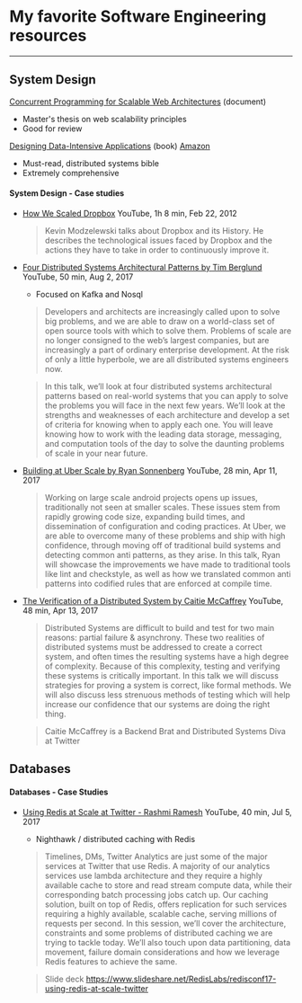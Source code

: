 # My favorite Software Engineering resources
***
## System Design

[Concurrent Programming for Scalable Web Architectures](http://berb.github.io/diploma-thesis/community/index.html) (document)
  * Master's thesis on web scalability principles
  * Good for review
  
[Designing Data-Intensive Applications](https://dataintensive.net/) (book) [Amazon](https://www.amazon.com/Designing-Data-Intensive-Applications-Reliable-Maintainable/dp/1449373321/)
  * Must-read, distributed systems bible
  * Extremely comprehensive
  
#### System Design - Case studies
* [How We Scaled Dropbox](https://www.youtube.com/watch?v=PE4gwstWhmc) YouTube, 1h 8 min, Feb 22, 2012
   > Kevin Modzelewski talks about Dropbox and its History. He describes the technological issues faced by Dropbox and the actions they have to take in order to continuously improve it.
* [Four Distributed Systems Architectural Patterns by Tim Berglund](https://www.youtube.com/watch?v=tpspO9K28PM) YouTube, 50 min, Aug 2, 2017
   * Focused on Kafka and Nosql
   > Developers and architects are increasingly called upon to solve big problems, and we are able to draw on a world-class set of open source tools with which to solve them. Problems of scale are no longer consigned to the web’s largest companies, but are increasingly a part of ordinary enterprise development. At the risk of only a little hyperbole, we are all distributed systems engineers now.

   > In this talk, we’ll look at four distributed systems architectural patterns based on real-world systems that you can apply to solve the problems you will face in the next few years. We’ll look at the strengths and weaknesses of each architecture and develop a set of criteria for knowing when to apply each one. You will leave knowing how to work with the leading data storage, messaging, and computation tools of the day to solve the daunting problems of scale in your near future.
* [Building at Uber Scale by Ryan Sonnenberg](https://www.youtube.com/watch?v=bSojCYTTz-A) YouTube, 28 min, Apr 11, 2017
   > Working on large scale android projects opens up issues, traditionally not seen at smaller scales. These issues stem from rapidly growing code size, expanding build times, and dissemination of configuration and coding practices. At Uber, we are able to overcome many of these problems and ship with high confidence, through moving off of traditional build systems and detecting common anti patterns, as they arise. In this talk, Ryan will showcase the improvements we have made to traditional tools like lint and checkstyle, as well as how we translated common anti patterns into codified rules that are enforced at compile time.
* [The Verification of a Distributed System by Caitie McCaffrey](https://www.youtube.com/watch?v=ZMbqbXxRthE) YouTube, 48 min, Apr 13, 2017
   > Distributed Systems are difficult to build and test for two main reasons: partial failure & asynchrony. These two realities of distributed systems must be addressed to create a correct system, and often times the resulting systems have a high degree of complexity. Because of this complexity, testing and verifying these systems is critically important. In this talk we will discuss strategies for proving a system is correct, like formal methods. We will also discuss less strenuous methods of testing which will help increase our confidence that our systems are doing the right thing.
   
   > Caitie McCaffrey is a Backend Brat and Distributed Systems Diva at Twitter

## Databases

#### Databases - Case Studies

* [Using Redis at Scale at Twitter - Rashmi Ramesh](https://www.youtube.com/watch?v=QznaOSk20nU) YouTube, 40 min, Jul 5, 2017
   * Nighthawk / distributed caching with Redis
   > Timelines, DMs, Twitter Analytics are just some of the major services at Twitter that use Redis. A majority of our analytics services use lambda architecture and they require a highly available cache to store and read stream compute data, while their corresponding batch processing jobs catch up. Our caching solution, built on top of Redis, offers replication for such services requiring a highly available, scalable cache, serving millions of requests per second. In this session, we’ll cover the architecture, constraints and some problems of distributed caching we are trying to tackle today. We’ll also touch upon data partitioning, data movement, failure domain considerations and how we leverage Redis features to achieve the same.
   
   > Slide deck https://www.slideshare.net/RedisLabs/redisconf17-using-redis-at-scale-twitter
